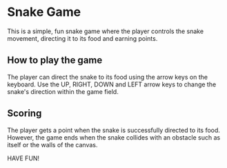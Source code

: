 # Snake Game

This is a simple, fun snake game where the player controls the snake movement, directing it to its food and earning points.

## How to play the game

The player can direct the snake to its food using the arrow keys on the keyboard. Use the UP, RIGHT, DOWN and LEFT arrow keys to change the snake's direction within the game field.

## Scoring

The player gets a point when the snake is successfully directed to its food. However, the game ends when the snake collides with an obstacle such as itself or the walls of the canvas.

HAVE FUN!
